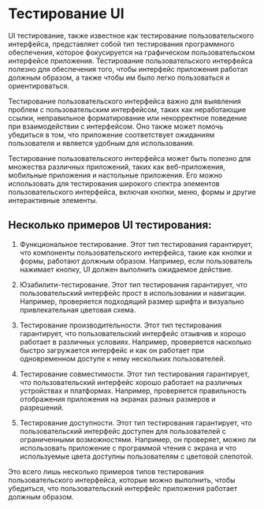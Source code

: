 # Тестирование UI

UI тестирование, также известное как тестирование пользовательского интерфейса, представляет
собой тип тестирования программного обеспечения, которое фокусируется на графическом пользовательском интерфейсе
приложения. Тестирование пользовательского интерфейса полезно для обеспечения того, чтобы интерфейс приложения работал
должным образом, а также чтобы им было легко пользоваться и ориентироваться.

Тестирование пользовательского интерфейса важно для выявления проблем с пользовательским интерфейсом, таких как
неработающие ссылки, неправильное форматирование или некорректное поведение при взаимодействии с интерфейсом. Оно также
может помочь убедиться в том, что приложение соответствует ожиданиям пользователя и является удобным для использования.

Тестирование пользовательского интерфейса может быть полезно для множества различных приложений, таких как
веб-приложения, мобильные приложения и настольные приложения. Его можно использовать для тестирования широкого спектра
элементов пользовательского интерфейса, включая кнопки, меню, формы и другие интерактивные элементы.

## Несколько примеров UI тестирования:

1. Функциональное тестирование. Этот тип тестирования гарантирует, что компоненты пользовательского интерфейса, такие
   как кнопки и формы, работают должным образом. Например, если пользователь нажимает кнопку, UI должен выполнить
   ожидаемое действие.

2. Юзабилити-тестирование. Этот тип тестирования гарантирует, что пользовательский интерфейс прост в использовании и
   навигации. Например, проверяется подходящий размер шрифта и визуально привлекательная цветовая схема.

3. Тестирование производительности. Этот тип тестирования гарантирует, что пользовательский интерфейс отзывчив и хорошо
   работает в различных условиях. Например, проверяется насколько быстро загружается интерфейс и как он работает при
   одновременном доступе к нему нескольких пользователей.

4. Тестирование совместимости. Этот тип тестирования гарантирует, что пользовательский интерфейс хорошо работает на
   различных устройствах и платформах. Например, проверяется правильность отображения приложения на экранах разных
   размеров и разрешений.

5. Тестирование доступности. Этот тип тестирования гарантирует, что пользовательский интерфейс доступен для
   пользователей с ограниченными возможностями. Например, он проверяет, можно ли использовать приложение с программой
   чтения с экрана и что используемые цвета доступны пользователям с цветовой слепотой.

Это всего лишь несколько примеров типов тестирования пользовательского интерфейса, которые можно выполнить, чтобы
убедиться, что пользовательский интерфейс приложения работает должным образом.
